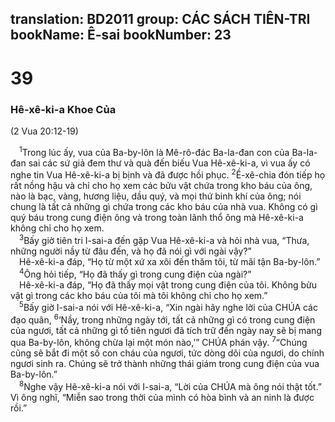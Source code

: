 translation: BD2011
group: CÁC SÁCH TIÊN-TRI
bookName: Ê-sai 
bookNumber: 23
-------

<div class="title"><h1>39</h1><h3>Hê-xê-ki-a Khoe Của</h3><p>(2 Vua 20:12-19)</p></div>
<span class="verse es_39_1"> <sup>1</sup>Trong lúc ấy, vua của Ba-by-lôn là Mê-rô-đác Ba-la-đan con của Ba-la-đan sai các sứ giả đem thư và quà đến biếu Vua Hê-xê-ki-a, vì vua ấy có nghe tin Vua Hê-xê-ki-a bị bịnh và đã được hồi phục. </span>
<span class="verse es_39_2"><sup>2</sup>Ề-xê-chia đón tiếp họ rất nồng hậu và chỉ cho họ xem các bửu vật chứa trong kho báu của ông, nào là bạc, vàng, hương liệu, dầu quý, và mọi thứ binh khí của ông; nói chung là tất cả những gì chứa trong các kho báu của nhà vua. Không có gì quý báu trong cung điện ông và trong toàn lãnh thổ ông mà Hê-xê-ki-a không chỉ cho họ xem.<br/></span>
<span class="verse es_39_3"> <sup>3</sup>Bấy giờ tiên tri I-sai-a đến gặp Vua Hê-xê-ki-a và hỏi nhà vua, “Thưa, những người nầy từ đâu đến, và họ đã nói gì với ngài vậy?”<br/> Hê-xê-ki-a đáp, “Họ từ một xứ xa xôi đến thăm tôi, từ mãi tận Ba-by-lôn.”<br/></span>
<span class="verse es_39_4"> <sup>4</sup>Ông hỏi tiếp, “Họ đã thấy gì trong cung điện của ngài?”<br/> Hê-xê-ki-a đáp, “Họ đã thấy mọi vật trong cung điện của tôi. Không bửu vật gì trong các kho báu của tôi mà tôi không chỉ cho họ xem.”<br/></span>
<span class="verse es_39_5"> <sup>5</sup>Bấy giờ I-sai-a nói với Hê-xê-ki-a, “Xin ngài hãy nghe lời của CHÚA các đạo quân, </span>
<span class="verse es_39_6"><sup>6</sup>‘Nầy, trong những ngày tới, tất cả những gì có trong cung điện của ngươi, tất cả những gì tổ tiên ngươi đã tích trữ đến ngày nay sẽ bị mang qua Ba-by-lôn, không chừa lại một món nào,’” CHÚA phán vậy. </span>
<span class="verse es_39_7"><sup>7</sup>“Chúng cũng sẽ bắt đi một số con cháu của ngươi, tức dòng dõi của ngươi, do chính ngươi sinh ra. Chúng sẽ trở thành những thái giám trong cung điện của vua Ba-by-lôn.”<br/></span>
<span class="verse es_39_8"> <sup>8</sup>Nghe vậy Hê-xê-ki-a nói với I-sai-a, “Lời của CHÚA mà ông nói thật tốt.” Vì ông nghĩ, “Miễn sao trong thời của mình có hòa bình và an ninh là được rồi.”<br/></span>
